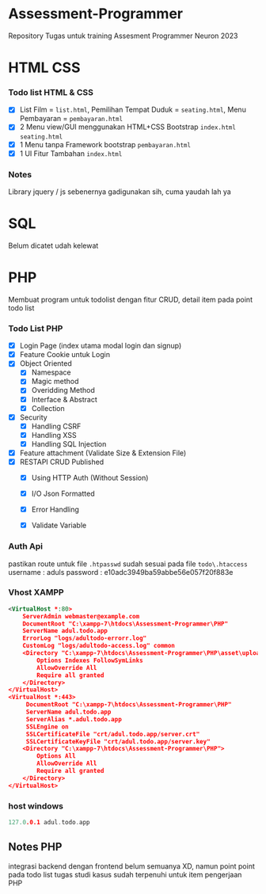 # Assessment-Programmer
Repository Tugas untuk training Assesment Programmer Neuron 2023

# HTML CSS
### Todo list HTML & CSS
- [x] List Film = ``list.html``, Pemilihan Tempat Duduk = ``seating.html``, Menu Pembayaran = ``pembayaran.html``
- [x] 2 Menu view/GUI menggunakan HTML+CSS Bootstrap ``index.html`` ``seating.html``
- [x] 1 Menu tanpa Framework bootstrap ``pembayaran.html``
- [x] 1 UI Fitur Tambahan ``index.html``

### Notes
Library jquery / js sebenernya gadigunakan sih, cuma yaudah lah ya

# SQL
Belum dicatet udah kelewat

# PHP
Membuat program untuk todolist dengan fitur CRUD, detail item pada point todo list
### Todo List PHP
- [x] Login Page (index utama modal login dan signup)
- [x] Feature Cookie untuk Login
- [x] Object Oriented
    - [x] Namespace
    - [x] Magic method
    - [x] Overidding Method
    - [x] Interface & Abstract
    - [x] Collection
- [x] Security
    - [x] Handling CSRF
    - [x] Handling XSS
    - [x] Handling SQL Injection
- [x] Feature attachment (Validate Size & Extension File)
- [x] RESTAPI CRUD Published
    - [x] Using HTTP Auth (Without Session)
    - [x] I/O Json Formatted
    - [x] Error Handling
    - [x] Validate Variable


### Auth Api
pastikan route untuk file ``.htpasswd`` sudah sesuai pada file ``todo\.htaccess``
username : aduls
password : e10adc3949ba59abbe56e057f20f883e

### Vhost XAMPP

```xml
<VirtualHost *:80>
    ServerAdmin webmaster@example.com
    DocumentRoot "C:\xampp-7\htdocs\Assessment-Programmer\PHP"
    ServerName adul.todo.app
    ErrorLog "logs/adultodo-errorr.log"
    CustomLog "logs/adultodo-access.log" common
    <Directory "C:\xampp-7\htdocs\Assessment-Programmer\PHP\asset\uploads">
        Options Indexes FollowSymLinks
        AllowOverride All
        Require all granted
    </Directory>
</VirtualHost>
<VirtualHost *:443>
     DocumentRoot "C:\xampp-7\htdocs\Assessment-Programmer\PHP"
     ServerName adul.todo.app
     ServerAlias *.adul.todo.app
     SSLEngine on
     SSLCertificateFile "crt/adul.todo.app/server.crt"
     SSLCertificateKeyFile "crt/adul.todo.app/server.key"
 	<Directory "C:\xampp-7\htdocs\Assessment-Programmer\PHP">
        Options All
        AllowOverride All
        Require all granted
    </Directory>
</VirtualHost>

```

### host windows

```c++
127.0.0.1 adul.todo.app
```

## Notes PHP
integrasi backend dengan frontend belum semuanya XD,
namun point point pada todo list tugas studi kasus sudah terpenuhi untuk item pengerjaan PHP